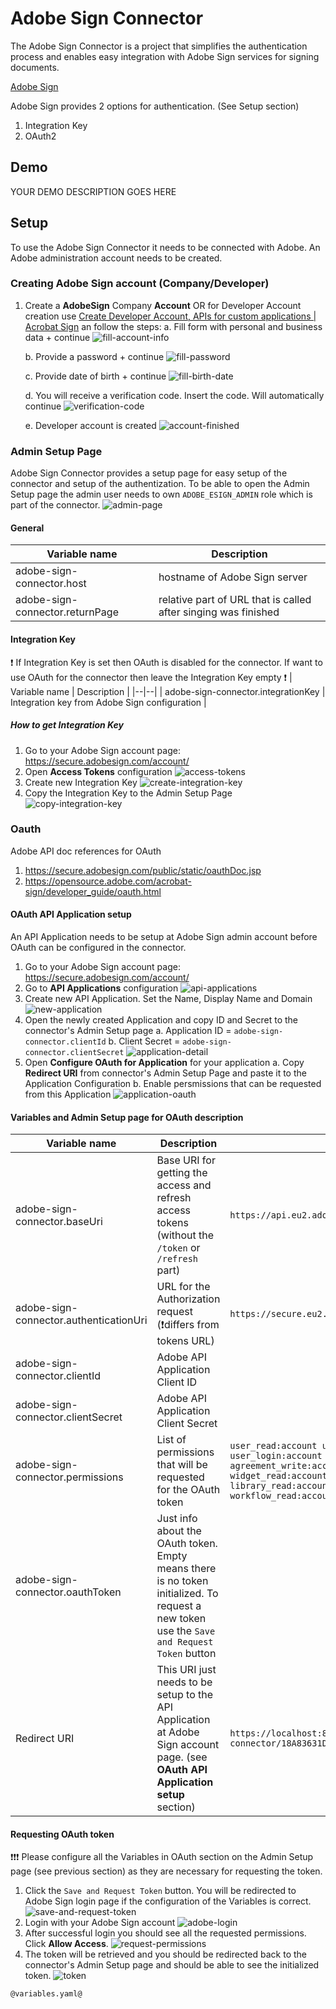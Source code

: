 
# Adobe Sign Connector

The Adobe Sign Connector is a project that simplifies the authentication process and enables easy integration with Adobe Sign services for signing documents.

[Adobe Sign](https://www.adobe.com/sign.html)

Adobe Sign provides 2 options for authentication. (See Setup section)

 1. Integration Key
 2. OAuth2

## Demo

YOUR DEMO DESCRIPTION GOES HERE

## Setup

To use the Adobe Sign Connector it needs to be connected with Adobe. An Adobe administration account needs to be created. 

### Creating Adobe Sign account (Company/Developer)

 1. Create a **AdobeSign** Company **Account** OR for Developer Account creation use [Create Developer Account, APIs for custom applications | Acrobat Sign](https://www.adobe.com/sign/developer-form.html) an follow the steps:
	 a. Fill form with personal and business data + continue
	 ![fill-account-info](images/createAccountFillInfo.png)
	 
	 b. Provide a password + continue
	 ![fill-password](images/createAccountPassword.png)
	 
	 c. Provide date of birth + continue
	 ![fill-birth-date](images/createAccountBirthDate.png)

	d. You will receive a verification code. Insert the code. Will automatically continue
	 ![verification-code](images/createAccountVerificationCode.png)
	
	e. Developer account is created
	![account-finished](images/createAccountFinished.png)

### Admin Setup Page
Adobe Sign Connector provides a setup page for easy setup of the connector and setup of the authentization.
To be able to open the Admin Setup page the admin user needs to own `ADOBE_ESIGN_ADMIN` role which is part of the connector.
![admin-page](images/adminPage.png)
#### General
| Variable name | Description |
|--|--|
| adobe-sign-connector.host | hostname of Adobe Sign server |
| adobe-sign-connector.returnPage | relative part of URL that is called after singing was finished |

#### Integration Key
:exclamation: If Integration Key is set then OAuth is disabled for the connector. If want to use OAuth for the connector then leave the Integration Key empty :exclamation:
| Variable name | Description |
|--|--|
| adobe-sign-connector.integrationKey | Integration key from Adobe Sign configuration |

##### How to get Integration Key

 1. Go to your Adobe Sign account page: https://secure.adobesign.com/account/
 2. Open **Access Tokens** configuration 
 ![access-tokens](images/CintegrationKey1.png)
 3. Create new Integration Key 
 ![create-integration-key](images/CintegrationKey2.png)
 4. Copy the Integration Key to the Admin Setup Page
 ![copy-integration-key](images/CintegrationKey3.png)

### Oauth
Adobe API doc references for OAuth

 1. https://secure.adobesign.com/public/static/oauthDoc.jsp
 2. https://opensource.adobe.com/acrobat-sign/developer_guide/oauth.html
 
#### OAuth API Application setup
An API Application needs to be setup at Adobe Sign admin account before OAuth can be configured in the connector.
 1. Go to your Adobe Sign account page: https://secure.adobesign.com/account/
 2. Go to **API Applications** configuration 
 ![api-applications](images/oauth1.png)
 3. Create new API Application. Set the Name, Display Name and Domain 
 ![new-application](images/oauth2.png)
 4. Open the newly created Application and copy ID and Secret to the connector's Admin Setup page
	 a. Application ID = `adobe-sign-connector.clientId`
	 b. Client Secret = `adobe-sign-connector.clientSecret`
	 ![application-detail](images/oauth3.png)
5. Open **Configure OAuth for Application** for your application
	a. Copy **Redirect URI** from connector's Admin Setup Page and paste it to the Application Configuration
	b. Enable persmissions that can be requested from this Application
	![application-oauth](images/oauth4.png)


#### Variables and Admin Setup page for OAuth description
| Variable name | Description | Example
|--|--|--|
| adobe-sign-connector.baseUri | Base URI for getting the access and refresh access tokens (without the `/token` or `/refresh` part) | `https://api.eu2.adobesign.com/oauth/v2`
| adobe-sign-connector.authenticationUri| URL for the Authorization request (:exclamation:differs from tokens URL)| `https://secure.eu2.adobesign.com/public/oauth/v2`
| adobe-sign-connector.clientId| Adobe API Application Client ID| 
| adobe-sign-connector.clientSecret| Adobe API Application Client Secret | 
| adobe-sign-connector.permissions | List of permissions that will be requested for the OAuth token | `user_read:account user_write:account user_login:account agreement_read:account agreement_write:account agreement_send:account widget_read:account widget_write:account library_read:account library_write:account workflow_read:account workflow_write:account`
| adobe-sign-connector.oauthToken | Just info about the OAuth token. Empty means there is no token initialized. To request a new token use the `Save and Request Token` button | 
| Redirect URI | This URI just needs to be setup to the API Application at Adobe Sign account page. (see **OAuth API Application setup** section)| `https://localhost:8444/designer/pro/adobe-esign-connector/18A83631DA63DA93/oauthResume.ivp`


#### Requesting OAuth token
:exclamation::exclamation::exclamation: Please configure all the Variables in OAuth section on the Admin Setup page (see previous section) as they are necessary for requesting the token.

 1. Click the `Save and Request Token` button. You will be redirected to Adobe Sign login page if the configuration of the Variables is correct.
![save-and-request-token](images/tokenRequest1.png)
2. Login with your Adobe Sign account
![adobe-login](images/tokenRequest2.png)
3. After successful login you should see all the requested permissions. Click **Allow Access**. 
![request-permissions](images/tokenRequest3.png)
4. The token will be retrieved and you should be redirected back to the connector's Admin Setup page and should be able to see the initialized token.
![token](images/tokenRequest4.png)
```
@variables.yaml@
```